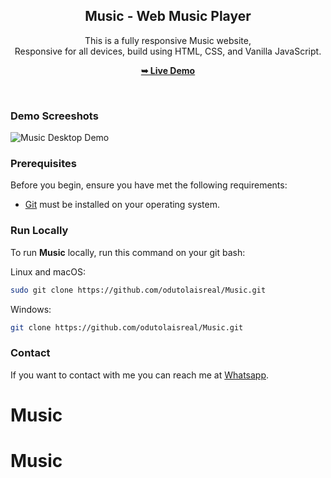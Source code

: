 <div align="center">
  <h2 align="center">Music - Web Music Player</h2>

  This is a fully responsive Music website, <br />Responsive for all devices, build using HTML, CSS, and Vanilla JavaScript.

  <a href="https://music-player-website.vercel.app/"><strong>➥ Live Demo</strong></a>

</div>

<br />

### Demo Screeshots

![Music Desktop Demo](../music-player-master/assets/readme-image/desktop-view.png "Desktop Demo")

### Prerequisites

Before you begin, ensure you have met the following requirements:

* [Git](https://git-scm.com/downloads "Download Git") must be installed on your operating system.

### Run Locally

To run **Music** locally, run this command on your git bash:

Linux and macOS:

```bash
sudo git clone https://github.com/odutolaisreal/Music.git
```

Windows:

```bash
git clone https://github.com/odutolaisreal/Music.git
```

### Contact

If you want to contact with me you can reach me at [Whatsapp](https://wa.me/07060529706).
# Music
# Music
